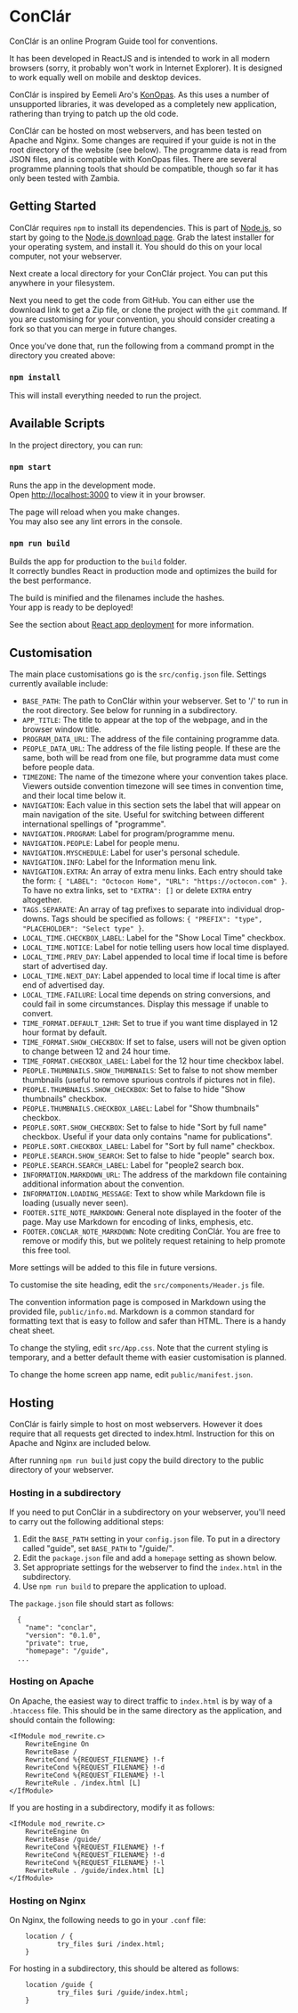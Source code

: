 # ConClár

ConClár is an online Program Guide tool for conventions.

It has been developed in ReactJS and is intended to work in all modern browsers (sorry, it probably won't work in Internet Explorer). It is designed to work equally well on mobile and desktop devices.

ConClár is inspired by Eemeli Aro's [KonOpas](https://github.com/eemeli/konopas). As this uses a number of unsupported libraries, it was developed as a completely new application, rathering than trying to patch up the old code.

ConClár can be hosted on most webservers, and has been tested on Apache and Nginx. Some changes are required if your guide is not in the root directory of the website (see below). The programme data is read from JSON files, and is compatible with KonOpas files. There are several programme planning tools that should be compatible, though so far it has only been tested with Zambia.

## Getting Started

ConClár requires `npm` to install its dependencies. This is part of [Node.js](https://nodejs.org/), so start by going to the [Node.js download page](https://nodejs.org/en/download/). Grab the latest installer for your operating system, and install it. You should do this on your local computer, not your webserver.

Next create a local directory for your ConClár project. You can put this anywhere in your filesystem.

Next you need to get the code from GitHub. You can either use the download link to get a Zip file, or clone the project with the `git` command. If you are customising for your convention, you should consider creating a fork so that you can merge in future changes.

Once you've done that, run the following from a command prompt in the directory you created above:

### `npm install`

This will install everything needed to run the project.

## Available Scripts

In the project directory, you can run:

### `npm start`

Runs the app in the development mode.\
Open [http://localhost:3000](http://localhost:3000) to view it in your browser.

The page will reload when you make changes.\
You may also see any lint errors in the console.

### `npm run build`

Builds the app for production to the `build` folder.\
It correctly bundles React in production mode and optimizes the build for the best performance.

The build is minified and the filenames include the hashes.\
Your app is ready to be deployed!

See the section about [React app deployment](https://facebook.github.io/create-react-app/docs/deployment) for more information.

## Customisation

The main place customisations go is the `src/config.json` file. Settings currently available include:

* `BASE_PATH`: The path to ConClár within your webserver. Set to '/' to run in the root directory. See below for running in a subdirectory.
* `APP_TITLE`: The title to appear at the top of the webpage, and in the browser window title.
* `PROGRAM_DATA_URL`: The address of the file containing programme data.
* `PEOPLE_DATA_URL`: The address of the file listing people. If these are the same, both will be read from one file, but programme data must come before people data.
* `TIMEZONE`: The name of the timezone where your convention takes place. Viewers outside convention timezone will see times in convention time, and their local time below it.
* `NAVIGATION`: Each value in this section sets the label that will appear on main navigation of the site. Useful for switching between different international spellings of "programme".
* `NAVIGATION.PROGRAM`: Label for program/programme menu.
* `NAVIGATION.PEOPLE`: Label for people menu.
* `NAVIGATION.MYSCHEDULE`: Label for user's personal schedule.
* `NAVIGATION.INFO`: Label for the Information menu link.
* `NAVIGATION.EXTRA`: An array of extra menu links. Each entry should take the form: `{ "LABEL": "Octocon Home", "URL": "https://octocon.com" }`. To have no extra links, set to `"EXTRA": []` or delete `EXTRA` entry altogether.
* `TAGS.SEPARATE`: An array of tag prefixes to separate into individual drop-downs. Tags should be specified as follows: `{ "PREFIX": "type", "PLACEHOLDER": "Select type" }`.
* `LOCAL_TIME.CHECKBOX_LABEL`: Label for the "Show Local Time" checkbox.
* `LOCAL_TIME.NOTICE`: Label for notie telling users how local time displayed.
* `LOCAL_TIME.PREV_DAY`: Label appended to local time if local time is before start of advertised day.
* `LOCAL_TIME.NEXT_DAY`: Label appended to local time if local time is after end of advertised day.
* `LOCAL_TIME.FAILURE`: Local time depends on string conversions, and could fail in some circumstances. Display this message if unable to convert.
* `TIME_FORMAT.DEFAULT_12HR`: Set to true if you want time displayed in 12 hour format by default.
* `TIME_FORMAT.SHOW_CHECKBOX`: If set to false, users will not be given option to change between 12 and 24 hour time.
* `TIME_FORMAT.CHECKBOX_LABEL`: Label for the 12 hour time checkbox label.
* `PEOPLE.THUMBNAILS.SHOW_THUMBNAILS`: Set to false to not show member thumbnails (useful to remove spurious controls if pictures not in file).
* `PEOPLE.THUMBNAILS.SHOW_CHECKBOX`: Set to false to hide "Show thumbnails" checkbox.
* `PEOPLE.THUMBNAILS.CHECKBOX_LABEL`: Label for "Show thumbnails" checkbox.
* `PEOPLE.SORT.SHOW_CHECKBOX`: Set to false to hide "Sort by full name" checkbox. Useful if your data only contains "name for publications".
* `PEOPLE.SORT.CHECKBOX_LABEL`: Label for "Sort by full name" checkbox.
* `PEOPLE.SEARCH.SHOW_SEARCH`: Set to false to hide "people" search box.
* `PEOPLE.SEARCH.SEARCH_LABEL`: Label for "people2 search box.
* `INFORMATION.MARKDOWN_URL`: The address of the markdown file containing additional information about the convention.
* `INFORMATION.LOADING_MESSAGE`: Text to show while Markdown file is loading (usually never seen).
* `FOOTER.SITE_NOTE_MARKDOWN`: General note displayed in the footer of the page. May use Markdown for encoding of links, emphesis, etc.
* `FOOTER.CONCLAR_NOTE_MARKDOWN`: Note crediting ConClár. You are free to remove or modify this, but we politely request retaining to help promote this free tool.

More settings will be added to this file in future versions.

To customise the site heading, edit the `src/components/Header.js` file.  

The convention information page is composed in Markdown using the provided file, `public/info.md`.  Markdown is a common standard for formatting text that is easy to follow and safer than HTML.  There is a handy cheat sheet.

To change the styling, edit `src/App.css`. Note that the current styling is temporary, and a better default theme with easier customisation is planned.

To change the home screen app name, edit `public/manifest.json`.

## Hosting

ConClár is fairly simple to host on most webservers. However it does require that all requests get directed to index.html. Instruction for this on Apache and Nginx are included below.

After running `npm run build` just copy the build directory to the public directory of your webserver.

### Hosting in a subdirectory

If you need to put ConClár in a subdirectory on your webserver, you'll need to carry out the following additional steps:
1. Edit the `BASE_PATH` setting in your `config.json` file. To put in a directory called "guide", set `BASE_PATH` to "/guide/".
2. Edit the `package.json` file and add a `homepage` setting as shown below.
3. Set appropriate settings for the webserver to find the `index.html` in the subdirectory.
4. Use `npm run build` to prepare the application to upload.

The `package.json` file should start as follows:
```
  {
    "name": "conclar",
    "version": "0.1.0",
    "private": true,
    "homepage": "/guide",
  ...
```

### Hosting on Apache

On Apache, the easiest way to direct traffic to `index.html` is by way of a `.htaccess` file. This should be in the same directory as the application, and should contain the following:

```
<IfModule mod_rewrite.c>
    RewriteEngine On
    RewriteBase /
    RewriteCond %{REQUEST_FILENAME} !-f
    RewriteCond %{REQUEST_FILENAME} !-d
    RewriteCond %{REQUEST_FILENAME} !-l
    RewriteRule . /index.html [L]
</IfModule>
```

If you are hosting in a subdirectory, modify it as follows:
```
<IfModule mod_rewrite.c>
    RewriteEngine On
    RewriteBase /guide/
    RewriteCond %{REQUEST_FILENAME} !-f
    RewriteCond %{REQUEST_FILENAME} !-d
    RewriteCond %{REQUEST_FILENAME} !-l
    RewriteRule . /guide/index.html [L]
</IfModule>
```

### Hosting on Nginx

On Nginx, the following needs to go in your `.conf` file:

```
    location / {
            try_files $uri /index.html;
    }
```

For hosting in a subdirectory, this should be altered as follows:

```
    location /guide {
            try_files $uri /guide/index.html;
    }
```
